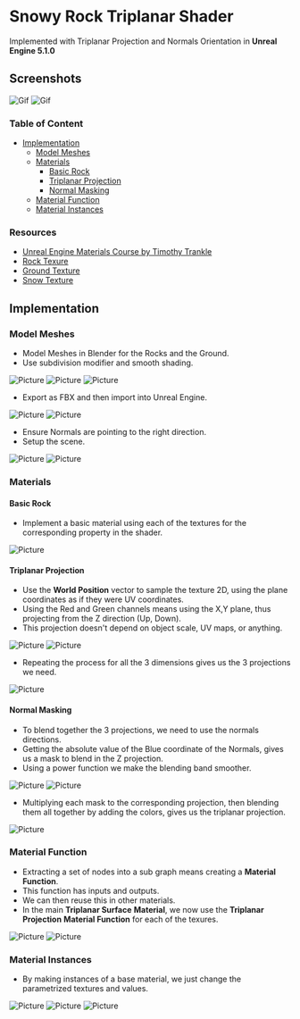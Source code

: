 # Snowy Rock Triplanar Shader

Implemented with Triplanar Projection and Normals Orientation in **Unreal Engine 5.1.0**

## Screenshots

![Gif](./docs/1.gif)
![Gif](./docs/1.gif)

### Table of Content
- [Implementation](#implementation)
  - [Model Meshes](#model-meshes)
  - [Materials](#materials)
    - [Basic Rock](#basic-rock)
    - [Triplanar Projection](#triplanar-projection)
    - [Normal Masking](#normal-masking)
  - [Material Function](#material-function)
  - [Material Instances](#material-instances) 

### Resources

- [Unreal Engine Materials Course by Timothy Trankle](https://www.udemy.com/course/unlocking-the-unreal-engine-material-editor)
- [Rock Texure](https://3dtextures.me/2022/03/03/rock-044/)
- [Ground Texture](https://3dtextures.me/2022/04/27/gravel-001/)
- [Snow Texture](https://3dtextures.me/2018/02/27/snow-002/)

## Implementation
### Model Meshes

- Model Meshes in Blender for the Rocks and the Ground.
- Use subdivision modifier and smooth shading.

![Picture](./docs/2.png)
![Picture](./docs/3.png)
![Picture](./docs/6.png)

- Export as FBX and then import into Unreal Engine.
  
![Picture](./docs/7.png)
![Picture](./docs/8.png)

- Ensure Normals are pointing to the right direction.
- Setup the scene.
  
![Picture](./docs/9.png)
![Picture](./docs/10.png)

### Materials
#### Basic Rock

- Implement a basic material using each of the textures for the corresponding property in the shader.

![Picture](./docs/11.png)

#### Triplanar Projection

- Use the **World Position** vector to sample the texture 2D, using the plane coordinates as if they were UV coordinates.
- Using the Red and Green channels means using the X,Y plane, thus projecting from the Z direction (Up, Down).
- This projection doesn't depend on object scale, UV maps, or anything.

![Picture](./docs/12.png)
![Picture](./docs/13.png)

- Repeating the process for all the 3 dimensions gives us the 3 projections we need.

![Picture](./docs/14.png)

#### Normal Masking

- To blend together the 3 projections, we need to use the normals directions.
- Getting the absolute value of the Blue coordinate of the Normals, gives us a mask to blend in the Z projection.
- Using a power function we make the blending band smoother.

![Picture](./docs/15.png)
![Picture](./docs/16.png)

- Multiplying each mask to the corresponding projection, then blending them all together by adding the colors, gives us the triplanar projection.

![Picture](./docs/17.png)

### Material Function

- Extracting a set of nodes into a sub graph means creating a **Material Function**.
- This function has inputs and outputs.
- We can then reuse this in other materials.
- In the main **Triplanar Surface** **Material**, we now use the **Triplanar Projection** **Material Function** for each of the texures.

![Picture](./docs/18.png)
![Picture](./docs/19.png)

### Material Instances

- By making instances of a base material, we just change the parametrized textures and values.

![Picture](./docs/20.png)
![Picture](./docs/21.png)
![Picture](./docs/22.png)

